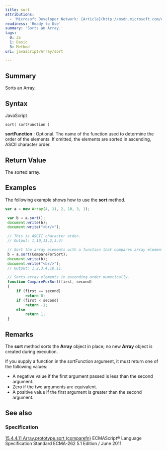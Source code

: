 ```yaml
---
title: sort
attributions:
  - 'Microsoft Developer Network: [Article](http://msdn.microsoft.com/en-us/library/ie/4b4fbfhk(v=vs.94).aspx)'
readiness: 'Ready to Use'
summary: 'Sorts an Array.'
tags:
  0: JS
  1: Basic
  3: Method
uri: javascript/Array/sort

---
```

## Summary

Sorts an Array.

## Syntax

<span class="language">JavaScript</span>

    sort( sortFunction )

**sortFunction**
:   Optional. The name of the function used to determine the order of the elements. If omitted, the elements are sorted in ascending, ASCII character order.

## Return Value

The sorted array.

## Examples

The following example shows how to use the **sort** method.

``` js
var a = new Array(4, 11, 2, 10, 3, 1);

 var b = a.sort();
 document.write(b);
 document.write("<br/>");

 // This is ASCII character order.
 // Output: 1,10,11,2,3,4)

 // Sort the array elements with a function that compares array elements.
 b = a.sort(CompareForSort);
 document.write(b);
 document.write("<br/>");
 // Output: 1,2,3,4,10,11.

 // Sorts array elements in ascending order numerically.
 function CompareForSort(first, second)
 {
     if (first == second)
         return 0;
     if (first < second)
         return -1;
     else
         return 1;
 }
```

## Remarks

The **sort** method sorts the **Array** object in place; no new **Array** object is created during execution.

If you supply a function in the sortFunction argument, it must return one of the following values:

-   A negative value if the first argument passed is less than the second argument.
-   Zero if the two arguments are equivalent.
-   A positive value if the first argument is greater than the second argument.

## See also

### Specification

[15.4.4.11 Array.prototype.sort (comparefn)](http://www.ecma-international.org/ecma-262/5.1/#sec-15.4.4.11) ECMAScript® Language Specification Standard ECMA-262 5.1 Edition / June 2011

